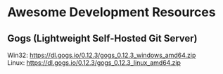 # Awesome Development Resources

## Gogs (Lightweight Self-Hosted Git Server)
Win32: https://dl.gogs.io/0.12.3/gogs_0.12.3_windows_amd64.zip  
Linux: https://dl.gogs.io/0.12.3/gogs_0.12.3_linux_amd64.zip  

